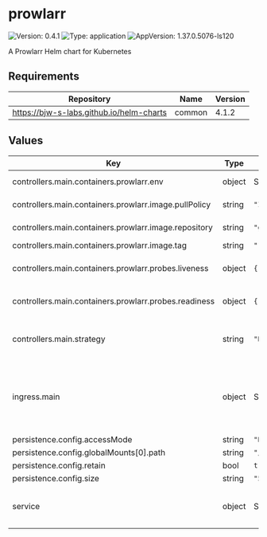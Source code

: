 # prowlarr

![Version: 0.4.1](https://img.shields.io/badge/Version-0.4.1-informational?style=flat-square) ![Type: application](https://img.shields.io/badge/Type-application-informational?style=flat-square) ![AppVersion: 1.37.0.5076-ls120](https://img.shields.io/badge/AppVersion-1.37.0.5076--ls120-informational?style=flat-square)

A Prowlarr Helm chart for Kubernetes

## Requirements

| Repository | Name | Version |
|------------|------|---------|
| https://bjw-s-labs.github.io/helm-charts | common | 4.1.2 |

## Values

| Key | Type | Default | Description |
|-----|------|---------|-------------|
| controllers.main.containers.prowlarr.env | object | See [values.yaml](./values.yaml) | environment variables. |
| controllers.main.containers.prowlarr.image.pullPolicy | string | `"IfNotPresent"` | image pull policy |
| controllers.main.containers.prowlarr.image.repository | string | `"ghcr.io/linuxserver/prowlarr"` | image repository |
| controllers.main.containers.prowlarr.image.tag | string | `"1.37.0.5076-ls120"` | image tag |
| controllers.main.containers.prowlarr.probes.liveness | object | `{"path":"/ping","type":"HTTP"}` | Configures liveness probe |
| controllers.main.containers.prowlarr.probes.readiness | object | `{"path":"/ping","type":"HTTP"}` | Configures readiness probe |
| controllers.main.strategy | string | `"RollingUpdate"` | Set the controller upgrade strategy |
| ingress.main | object | See [values.yaml](./values.yaml) | Enable and configure ingress settings for the chart under this key. |
| persistence.config.accessMode | string | `"ReadWriteOnce"` |  |
| persistence.config.globalMounts[0].path | string | `"/config"` |  |
| persistence.config.retain | bool | `true` |  |
| persistence.config.size | string | `"500Mi"` |  |
| service | object | See [values.yaml](./values.yaml) | Configures service settings for the chart. |

